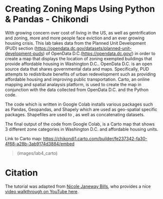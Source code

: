 # Creating Zoning Maps Using Python & Pandas - Chikondi 

With growing concern over cost of living in the US, as well as gentrification and zoning, more and more people face eviction and an ever growing housing crisis. This lab takes data from the Planned Unit Development (PUD) section (https://opendata.dc.gov/datasets/planned-unit-development-puds) of OpenData D.C.(https://opendata.dc.gov/) in order to create a map that displays the location of zoning exempted buildings that provide affordable housing in Washington D.C.. OpenData D.C. is an open source data that shares governmental data and maps. Specifically, PUD attempts to redistribute benefits of urban redevelopment such as providing affordable housing and improving public transportation. Carto, an online mapping and spatial analaysis platform, is used to create the map in conjunction with the data collected from OpenData D.C. and the Python code.

The code which is written in Google Colab installs various packages such as Pandas, Geopandas, and Shapely which are used as geo-spatial specific packages. Shapefiles are used to , as well as concatenating datasets.

The final output of the code from Google Colab, is a Carto map that shows 3 different zone categories in Washington D.C. and affordable housing units.

Link to Carto map: https://chikondi1.carto.com/builder/fe237342-fa30-4f68-a28b-3ab9174d3884/embed

>(images/lab4_carto)


# Citation
The tutorial was adapted from [Nicole Janeway Bills](https://twitter.com/nicole_janeway), who provides a nice [video walkthrough on YouTube here](https://www.youtube.com/watch?v=b9G2T4CPYVM&feature=emb_logo). 
